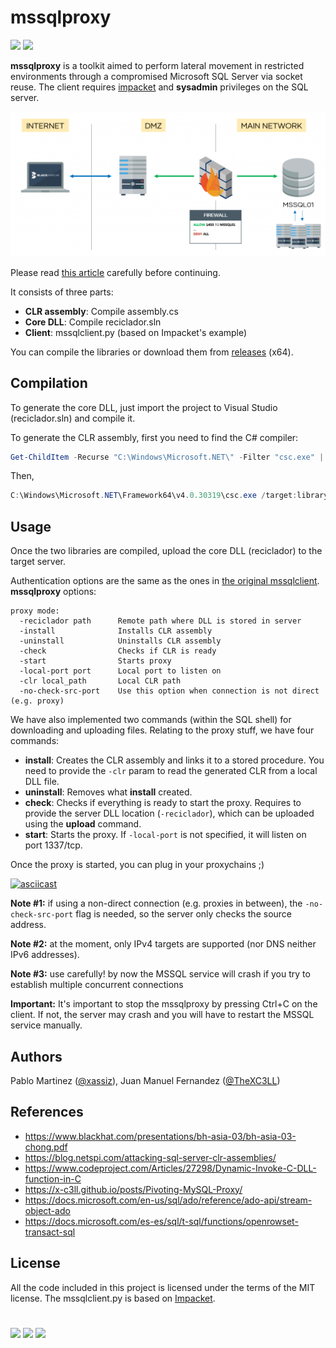 # mssqlproxy
 [![](https://img.shields.io/badge/Category-Lateral%20Movement-E5A505?style=flat-square)]() [![](https://img.shields.io/badge/Language-.NET%20%2f%20C%20%2f%20Python-E5A505?style=flat-square)]()



**mssqlproxy** is a toolkit aimed to perform lateral movement in restricted environments through a compromised Microsoft SQL Server via socket reuse. The client requires [impacket](https://github.com/SecureAuthCorp/impacket) and **sysadmin** privileges on the SQL server.

<p align="center">
  <img src="scenario.png" width="720" >
</p>


Please read [this article](https://www.blackarrow.net/mssqlproxy-pivoting-clr/) carefully before continuing.

It consists of three parts:
*  **CLR assembly**: Compile assembly.cs
*  **Core DLL**: Compile reciclador.sln
*  **Client**: mssqlclient.py (based on Impacket's example)

You can compile the libraries or download them from [releases](https://github.com/blackarrowsec/mssqlproxy/releases) (x64).


Compilation
------------

To generate the core DLL, just import the project to Visual Studio (reciclador.sln) and compile it.

To generate the CLR assembly, first you need to find the C# compiler:
```powershell
Get-ChildItem -Recurse "C:\Windows\Microsoft.NET\" -Filter "csc.exe" | Sort-Object fullname -Descending | Select-Object fullname -First 1 -ExpandProperty fullname
```

Then,
```powershell
C:\Windows\Microsoft.NET\Framework64\v4.0.30319\csc.exe /target:library .\assembly.cs
```


Usage
------------
Once the two libraries are compiled, upload the core DLL (reciclador) to the target server.

Authentication options are the same as the ones in [the original mssqlclient](https://github.com/SecureAuthCorp/impacket/blob/master/examples/mssqlclient.py). **mssqlproxy** options:

```
proxy mode:
  -reciclador path      Remote path where DLL is stored in server
  -install              Installs CLR assembly
  -uninstall            Uninstalls CLR assembly
  -check                Checks if CLR is ready
  -start                Starts proxy
  -local-port port      Local port to listen on
  -clr local_path       Local CLR path
  -no-check-src-port    Use this option when connection is not direct (e.g. proxy)
```

We have also implemented two commands (within the SQL shell) for downloading and uploading files. Relating to the proxy stuff, we have four commands:

* **install**: Creates the CLR assembly and links it to a stored procedure. You need to provide the `-clr` param to read the generated CLR from a local DLL file.
* **uninstall**: Removes what **install** created.
* **check**: Checks if everything is ready to start the proxy. Requires to provide the server DLL location (`-reciclador`), which can be uploaded using the **upload** command.
* **start**: Starts the proxy. If `-local-port` is not specified, it will listen on port 1337/tcp.

Once the proxy is started, you can plug in your proxychains ;)

[![asciicast](https://asciinema.org/a/298949.svg)](https://asciinema.org/a/298949)

**Note #1:** if using a non-direct connection (e.g. proxies in between), the `-no-check-src-port` flag is needed, so the server only checks the source address.

**Note #2:** at the moment, only IPv4 targets are supported (nor DNS neither IPv6 addresses).

**Note #3:** use carefully! by now the MSSQL service will crash if you try to establish multiple concurrent connections

**Important:** It's important to stop the mssqlproxy by pressing Ctrl+C on the client. If not, the server may crash and you will have to restart the MSSQL service manually.



Authors
---------------
Pablo Martinez ([@xassiz](https://twitter.com/xassiz)), Juan Manuel Fernandez ([@TheXC3LL](https://twitter.com/TheXC3LL))


References
---------------

* https://www.blackhat.com/presentations/bh-asia-03/bh-asia-03-chong.pdf
* https://blog.netspi.com/attacking-sql-server-clr-assemblies/
* https://www.codeproject.com/Articles/27298/Dynamic-Invoke-C-DLL-function-in-C
* https://x-c3ll.github.io/posts/Pivoting-MySQL-Proxy/
* https://docs.microsoft.com/en-us/sql/ado/reference/ado-api/stream-object-ado
* https://docs.microsoft.com/es-es/sql/t-sql/functions/openrowset-transact-sql

License
-------

All the code included in this project is licensed under the terms of the MIT license. The mssqlclient.py is based on [Impacket](https://github.com/SecureAuthCorp/impacket/blob/master/examples/mssqlclient.py).

#

[![](https://img.shields.io/badge/www-blackarrow.net-E5A505?style=flat-square)](https://www.blackarrow.net) [![](https://img.shields.io/badge/twitter-@BlackArrowSec-00aced?style=flat-square&logo=twitter&logoColor=white)](https://twitter.com/BlackArrowSec) [![](https://img.shields.io/badge/linkedin-@BlackArrowSec-0084b4?style=flat-square&logo=linkedin&logoColor=white)](https://www.linkedin.com/company/blackarrowsec/)
